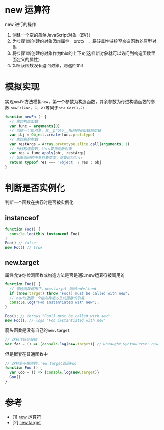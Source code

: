 # new 运算符
new 进行的操作
1. 创建一个空的简单JavaScript对象（即{}）
2. 为步骤1新创建的对象添加属性__proto__，将该属性链接至构造函数的原型对象
3. 将步骤1新创建的对象作为this的上下文(这样新对象就可以访问到构造函数里面定义的属性)
4. 如果该函数没有返回对象，则返回this

# 模拟实现
实现`newFn`方法模拟`new`，第一个参数为构造函数，其余参数为传进构造函数的参数
`newFn(Car, 1, 2)`等同于`new Car(1,2)`

```js
function newFn () {
  // 拿到构造函数
  var func = arguments[0]
  // 创建一个新对象，其__proto__指向构造函数原型链
  var obj = Object.create(func.prototype)
  // 拿到剩余参数
  var restArgs = Array.prototype.slice.call(arguments, 1)
  // 执行构造函数，this要指向新对象
  var res = func.apply(obj, restArgs)
  // 如果返回的不是对象类型，就要返回this
  return typeof res === 'object' ? res : obj
}
```

# 判断是否实例化
判断一个函数在执行时是否被实例化
## instanceof
```js
function Foo() {
  console.log(this instanceof Foo)
}
Foo() // false
new Foo() // true
```

## new.target
属性允许你检测函数或构造方法是否是通过new运算符被调用的
```js
function Foo() {
  // 普通函数调用中，new.target 返回undefined
  if (!new.target) throw "Foo() must be called with new";
  // new时返回一个指向构造方法或函数的引用
  console.log("Foo instantiated with new");
}

Foo(); // throws "Foo() must be called with new"
new Foo(); // logs "Foo instantiated with new"
```
箭头函数是没有自己的`new.target`
```js
// 这段代码会报错
var foo = () => {console.log(new.target)} // Uncaught SyntaxError: new.target expression is not allowed here
```
但是嵌套在普通函数中
```js
// 这样是不报错的，new.target返回Foo
function Foo () {
  var Goo = () => {console.log(new.target)}
  Goo()
}
```

# 参考
- [1] [new 运算符](https://developer.mozilla.org/zh-CN/docs/Web/JavaScript/Reference/Operators/new)
- [2] [new.target](https://developer.mozilla.org/zh-CN/docs/Web/JavaScript/Reference/Operators/new.target)
